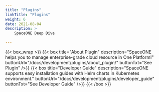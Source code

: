 ```yaml
---
title: "Plugins"
linkTitle: "Plugins"
weight: 6
date: 2021-08-04
description: >
    SpaceONE Deep Dive

---
```


{{< box_wrap >}}
{{< box title="About Plugin" description="SpaceONE helps you to manage enterprise-grade cloud resource in One Platform!" buttonUrl="/docs/development/plugins/about_plugin/" buttonTxt="See Plugin" />}}
{{< box title="Developer Guide" description="SpaceONE supports easy installation guides with Helm charts in Kubernetes environment." buttonUrl="/docs/development/plugins/developer_guide" buttonTxt="See Developer Guide" />}}
{{< /box >}}
